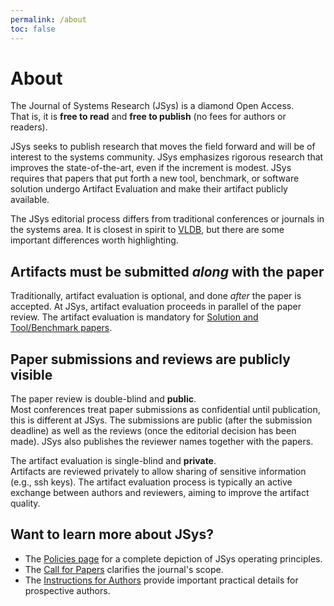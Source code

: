 ```yaml
---
permalink: /about
toc: false
---
```


# About

The Journal of Systems Research (JSys) is a diamond Open Access.  
That is, it is **free to read** and **free to publish** (no fees for authors or readers).

JSys seeks to publish research that moves the field forward and will be of interest to the systems community. JSys emphasizes rigorous research that improves the state-of-the-art, even if the increment is modest. JSys requires that papers that put forth a new tool, benchmark, or software solution undergo Artifact Evaluation and make their artifact publicly available.

<!-- ## Unique features of JSys -->

The JSys editorial process differs from traditional conferences or journals in the systems area. 
It is closest in spirit to [VLDB](https://www.vldb.org/), but there are some important differences worth highlighting.

## Artifacts must be submitted *along* with the paper

Traditionally, artifact evaluation is optional, and done *after* the paper is accepted.
At JSys, artifact evaluation proceeds in parallel of the paper review.
The artifact evaluation is mandatory for [Solution and Tool/Benchmark papers](/cfp#paper-types).

## Paper submissions and reviews are publicly visible

The paper review is double-blind and **public**.  
Most conferences treat paper submissions as confidential until publication, this is different at JSys. The submissions are public (after the submission deadline) as well as the reviews (once the editorial decision has been made). JSys also publishes the reviewer names together with the papers.

The artifact evaluation is single-blind and **private**.  
Artifacts are reviewed privately to allow sharing of sensitive information (e.g., ssh keys). The artifact evaluation process is typically an active exchange between authors and reviewers, aiming to improve the artifact quality.

## Want to learn more about JSys?

- The [Policies page](/policies) for a complete depiction of JSys operating principles.  
- The [Call for Papers](/cfp) clarifies the journal's scope.  
- The [Instructions for Authors](/instructions) provide important practical details for prospective authors.
